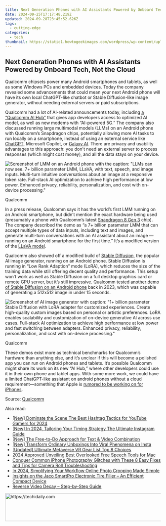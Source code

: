 ```yaml
---
title: Next Generation Phones with AI Assistants Powered by Onboard Tech, Not the Cloud
date: 2024-09-25T17:17:48.219Z
updated: 2024-09-28T23:45:52.626Z
tags:
  - cutting-edge
categories:
  - tech
thumbnail: https://static1.howtogeekimages.com/wordpress/wp-content/uploads/wm/2024/01/person-using-writing-style-ai-feature-on-the-samsung-galaxy-s24-ultra-1.jpg
---
```


## Next Generation Phones with AI Assistants Powered by Onboard Tech, Not the Cloud

Qualcomm chipsets power many Android smartphones and tablets, as well as some Windows PCs and embedded devices. Today the company revealed some advancements that could mean your next Android phone will have its own local ChatGPT-like chatbot or Stable Diffusion-like image generator, without needing external servers or paid subscriptions.

 Qualcomm had a lot of AI-related announcements today, including [a “Qualcomm AI Hub”](https://aihub.qualcomm.com/) that gives app developers access to optimized AI model, as well as new modems with “AI-powered 5G.” The company also discussed running large multimodal models (LLMs) on an Android phone with Qualcomm’s Snapdragon chips, potentially allowing more AI tasks to run locally on a smartphone, instead of using an external service like [ChatGPT](https://extra-resources.techidaily.com/new-capture-clarity-editing-insights-for-professional-results/), Microsoft Copilot, or [Galaxy AI](https://instagram-video-recordings.techidaily.com/updated-2024-approved-elevate-your-content-game-with-these-instagram-story-tips/). There are privacy and usability advantages to this approach: you don't need an external server to process responses (which might cost money), and all the data stays on your device.

![Screenshot of LMM on an Android phone with the caption: "LLMs can now see. 7+ billion parameter LMM, LLaVA, with text, speech, and image inputs. Multi-turn intuitive conversations about an image at a responsive token rate. Full-stack Al optimization to achieve high performance at low power. Enhanced privacy, reliability, personalization, and cost with on-device processing."](https://static1.howtogeekimages.com/wordpress/wp-content/uploads/2024/02/demo-image_-llava-large-multimodal-model-on-an-android-phone.jpg) 

Qualcomm

 In a press release, Qualcomm says it has the world’s first LMM running on an Android smartphone, but didn’t mention the exact hardware being used (presumably a phone with Qualcomm’s latest [Snapdragon 8 Gen 3](https://ai-video-translation.techidaily.com/updated-in-2024-translate-video-from-japanese-to-english-online-for-free/) chip). The company described the demo as “a 7+ billion parameter LMM that can accept multiple types of data inputs, including text and images, and generate multi-turn conversations with an AI assistant about an image — running on an Android smartphone for the first time.” It’s a modified version of the [LLaVA model](https://github.com/haotian-liu/LLaVA).

 Qualcomm also showed off a modified build of [Stable Diffusion](https://unlock-android.techidaily.com/7-ways-to-unlock-a-locked-xiaomi-redmi-k70-phone-by-drfone-android/), the popular AI image generator, running on an Android phone. Stable Diffusion is running in “Low Rank Adaption” mode (LoRA), which reduces the size of the training data while still offering decent quality and performance. This setup won’t work as well as Stable Diffusion on a full desktop graphics card or remote GPU server, but it’s still impressive. Qualcomm tested [another demo of Stable Diffusion on an Android phone](https://www.qualcomm.com/news/onq/2023/02/worlds-first-on-device-demonstration-of-stable-diffusion-on-android) back in 2023, which was capable of generating a 512x512 image in under 15 seconds.

![Screenshot of AI image generator with caption: "1+ billion parameter Stable Diffusion with LoRA adapter for customized experiences. Create high-quality custom images based on personal or artistic preferences. LoRA enables scalability and customization of on-device generative Al across use cases. Full-stack Al optimization to achieve high performance at low power and fast switching between adapters. Enhanced privacy, reliability, personalization, and cost with on-device processing."](https://static1.howtogeekimages.com/wordpress/wp-content/uploads/2024/02/demo-image_-low-rank-adaptation-lora-customization-on-an-android-phone.jpg) 

Qualcomm

 These demos exist more as technical benchmarks for Qualcomm’s hardware than anything else, and it’s unclear if this will become a polished app you can run on Android phones and tablets. It’s possible Qualcomm might share its work on its new “AI Hub,” where other developers could use it in their own phone and tablet apps. With some more work, we could have a limited ChatGPT-like assistant on android phones without a cloud requirement—something that Apple is [rumored to be working on for iPhones](https://www.macrumors.com/2023/12/21/apple-ai-researchers-run-llms-iphones/).

 Source: [Qualcomm](https://www.qualcomm.com/news/releases/2024/02/qualcomm-continues-to-bring-the-generative-ai-revolution-to-devi)

<ins class="adsbygoogle"
     style="display:block"
     data-ad-format="autorelaxed"
     data-ad-client="ca-pub-7571918770474297"
     data-ad-slot="1223367746"></ins>

<ins class="adsbygoogle"
     style="display:block"
     data-ad-client="ca-pub-7571918770474297"
     data-ad-slot="8358498916"
     data-ad-format="auto"
     data-full-width-responsive="true"></ins>

<span class="atpl-alsoreadstyle">Also read:</span>
<div><ul>
<li><a href="https://facebook-video-share.techidaily.com/new-dominate-the-scene-the-best-hashtag-tactics-for-youtube-gamers-for-2024/"><u>[New] Dominate the Scene The Best Hashtag Tactics for YouTube Gamers for 2024</u></a></li>
<li><a href="https://instagram-clips.techidaily.com/new-in-2024-tailoring-your-timing-strategy-the-ultimate-instagram-guide/"><u>[New] In 2024, Tailoring Your Timing Strategy The Ultimate Instagram Guide</u></a></li>
<li><a href="https://facebook-record-videos.techidaily.com/new-the-free-to-do-approach-for-text-and-video-combination/"><u>[New] The Free-to-Do Approach for Text & Video Combination</u></a></li>
<li><a href="https://some-skills.techidaily.com/new-transform-ordinary-unboxings-into-viral-phenomena-on-insta/"><u>[New] Transform Ordinary Unboxings Into Viral Phenomena on Insta</u></a></li>
<li><a href="https://some-skills.techidaily.com/updated-ultimate-metaverse-vr-gear-list-top-8-choices/"><u>[Updated] Ultimate Metaverse VR Gear List Top 8 Choices</u></a></li>
<li><a href="https://some-skills.techidaily.com/2024-approved-unveiling-best-overlooked-free-speech-tools-for-mac/"><u>2024 Approved Unveiling Best Overlooked Free Speech Tools for Mac</u></a></li>
<li><a href="https://fox-that.techidaily.com/conquer-common-iphone-photography-glitches-with-these-8-easy-fixes-and-tips-for-camera-roll-troubleshooting/"><u>Conquer Common iPhone Photography Glitches with These 8 Easy Fixes and Tips for Camera Roll Troubleshooting</u></a></li>
<li><a href="https://some-skills.techidaily.com/in-2024-simplifying-your-workflow-online-photo-cropping-made-simple/"><u>In 2024, Simplifying Your Workflow Online Photo Cropping Made Simple</u></a></li>
<li><a href="https://buynow-tips.techidaily.com/insights-on-the-jaco-smartpro-electronic-tire-filler-an-efficient-compact-device/"><u>Insights on the Jaco SmartPro Electronic Tire Filler – An Efficient Compact Device</u></a></li>
<li><a href="https://data-wizards.techidaily.com/reverse-video-decay-step-by-step-guide/"><u>Reverse Video Decay – Step-by-Step Guide</u></a></li>
</ul></div>

<!-- affiliate ads begin -->
<a href="https://appsumo.8odi.net/c/5597632/2043603/7443" target="_top" id="2043603">
  <img src="//a.impactradius-go.com/display-ad/7443-2043603" border="0" alt="https://techidaily.com" width="728" height="90"/>
</a>
<img height="0" width="0" src="https://appsumo.8odi.net/i/5597632/2043603/7443" style="position:absolute;visibility:hidden;" border="0" />
<!-- affiliate ads end -->

